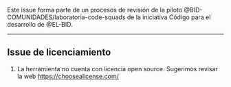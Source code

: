 Este issue forma parte de un procesos de revisión de la piloto @BID-COMUNIDADES/laboratoria-code-squads de la iniciativa Código para el desarrollo de @EL-BID.  
____

## Issue de licenciamiento

1. La herramienta no cuenta con licencia open source. Sugerimos revisar la web https://choosealicense.com/ 
